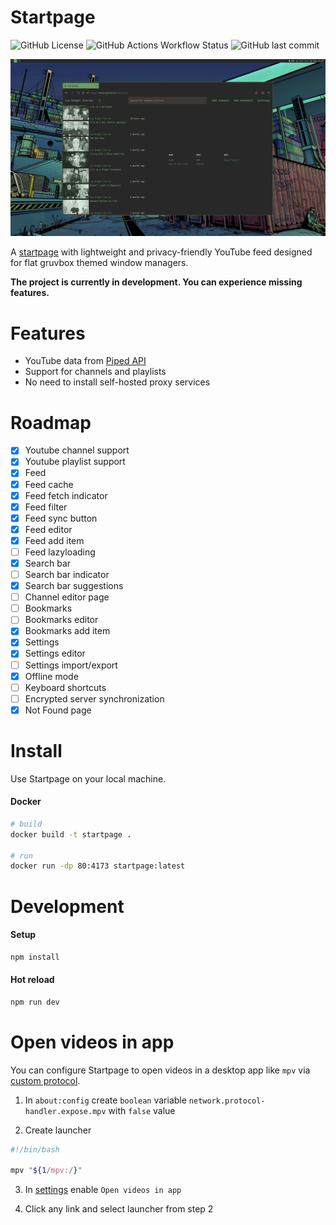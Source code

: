 # Startpage

![GitHub License](https://img.shields.io/github/license/imjah/startpage?style=flat-square&logo=gnu&label=License&labelColor=282828&color=689d6a)
![GitHub Actions Workflow Status](https://img.shields.io/github/actions/workflow/status/imjah/startpage/deploy.yml?style=flat-square&logo=github&label=Deploy&labelColor=282828&color=689d6a)
![GitHub last commit](https://img.shields.io/github/last-commit/imjah/startpage?style=flat-square&label=Last%20commit&labelColor=282828&color=689d6a)

![Screenshot](.github/screenshot.webp)

A [startpage](https://reddit.com/r/startpages/) with lightweight and
privacy-friendly YouTube feed designed for flat gruvbox themed window managers.

**The project is currently in development. You can experience missing features.**

# Features

- YouTube data from [Piped API](https://github.com/TeamPiped/Piped)
- Support for channels and playlists
- No need to install self-hosted proxy services

# Roadmap

- [x] Youtube channel support
- [x] Youtube playlist support
- [x] Feed
- [x] Feed cache
- [x] Feed fetch indicator
- [x] Feed filter
- [x] Feed sync button
- [x] Feed editor
- [x] Feed add item
- [ ] Feed lazyloading
- [x] Search bar
- [ ] Search bar indicator
- [x] Search bar suggestions
- [ ] Channel editor page
- [ ] Bookmarks
- [ ] Bookmarks editor
- [x] Bookmarks add item
- [x] Settings
- [x] Settings editor
- [ ] Settings import/export
- [x] Offline mode
- [ ] Keyboard shortcuts
- [ ] Encrypted server synchronization
- [x] Not Found page

# Install

Use Startpage on your local machine.

#### Docker

```sh
# build
docker build -t startpage .

# run
docker run -dp 80:4173 startpage:latest
```

# Development

#### Setup

```sh
npm install
```

#### Hot reload

```sh
npm run dev
```

# Open videos in app

You can configure Startpage to open videos in a desktop app like `mpv` via
[custom protocol](https://kb.mozillazine.org/Register_protocol).

1. In `about:config` create `boolean` variable
`network.protocol-handler.expose.mpv` with `false` value

2. Create launcher

```sh
#!/bin/bash

mpv "${1/mpv:/}"
```

3. In [settings](https://imjah.github.io/startpage/settings) enable
`Open videos in app`

4. Click any link and select launcher from step 2
